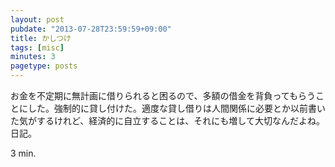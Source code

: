 ```yaml
---
layout: post
pubdate: "2013-07-28T23:59:59+09:00"
title: かしつけ
tags: [misc]
minutes: 3
pagetype: posts
---
```

お金を不定期に無計画に借りられると困るので、多額の借金を背負ってもらうことにした。強制的に貸し付けた。適度な貸し借りは人間関係に必要とか以前書いた気がするけれど、経済的に自立することは、それにも増して大切なんだよね。日記。

3 min.
